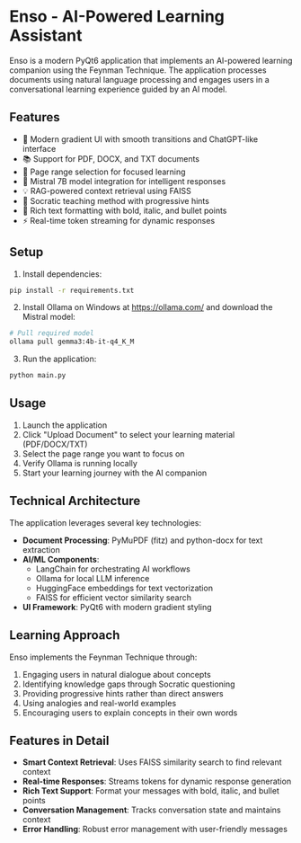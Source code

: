 # Enso - AI-Powered Learning Assistant

Enso is a modern PyQt6 application that implements an AI-powered learning companion using the Feynman Technique. The application processes documents using natural language processing and engages users in a conversational learning experience guided by an AI model.

## Features

- 🎨 Modern gradient UI with smooth transitions and ChatGPT-like interface
- 📚 Support for PDF, DOCX, and TXT documents
- 📑 Page range selection for focused learning
- 🤖 Mistral 7B model integration for intelligent responses
- 💡 RAG-powered context retrieval using FAISS
- 🎯 Socratic teaching method with progressive hints
- 💬 Rich text formatting with bold, italic, and bullet points
- ⚡ Real-time token streaming for dynamic responses

## Setup

1. Install dependencies:
```bash
pip install -r requirements.txt
```

2. Install Ollama on Windows at https://ollama.com/ and download the Mistral model:
```bash
# Pull required model
ollama pull gemma3:4b-it-q4_K_M
```

3. Run the application:
```bash
python main.py
```

## Usage

1. Launch the application
2. Click "Upload Document" to select your learning material (PDF/DOCX/TXT)
3. Select the page range you want to focus on
4. Verify Ollama is running locally
5. Start your learning journey with the AI companion

## Technical Architecture

The application leverages several key technologies:

- **Document Processing**: PyMuPDF (fitz) and python-docx for text extraction
- **AI/ML Components**: 
  - LangChain for orchestrating AI workflows
  - Ollama for local LLM inference
  - HuggingFace embeddings for text vectorization
  - FAISS for efficient vector similarity search
- **UI Framework**: PyQt6 with modern gradient styling

## Learning Approach

Enso implements the Feynman Technique through:
1. Engaging users in natural dialogue about concepts
2. Identifying knowledge gaps through Socratic questioning
3. Providing progressive hints rather than direct answers
4. Using analogies and real-world examples
5. Encouraging users to explain concepts in their own words

## Features in Detail

- **Smart Context Retrieval**: Uses FAISS similarity search to find relevant context
- **Real-time Responses**: Streams tokens for dynamic response generation
- **Rich Text Support**: Format your messages with bold, italic, and bullet points
- **Conversation Management**: Tracks conversation state and maintains context
- **Error Handling**: Robust error management with user-friendly messages
